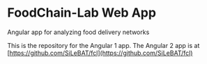 # FoodChain-Lab Web App

Angular app for analyzing food delivery networks

This is the repository for the Angular 1 app. The Angular 2 app is at [https://github.com/SiLeBAT/fcl](https://github.com/SiLeBAT/fcl)
